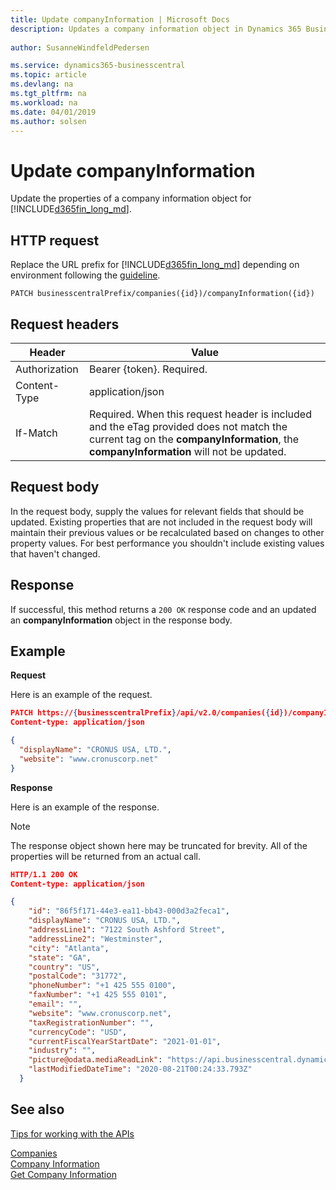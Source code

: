 ```yaml
---
title: Update companyInformation | Microsoft Docs
description: Updates a company information object in Dynamics 365 Business Central.
 
author: SusanneWindfeldPedersen

ms.service: dynamics365-businesscentral
ms.topic: article
ms.devlang: na
ms.tgt_pltfrm: na
ms.workload: na
ms.date: 04/01/2019
ms.author: solsen
---
```


# Update companyInformation
Update the properties of a company information object for [!INCLUDE[d365fin_long_md](../../includes/d365fin_long_md.md)].


## HTTP request
Replace the URL prefix for [!INCLUDE[d365fin_long_md](../../includes/d365fin_long_md.md)] depending on environment following the [guideline](../../v2.0/endpoints-apis-for-dynamics.md).
```
PATCH businesscentralPrefix/companies({id})/companyInformation({id})
```

## Request headers

|Header        |Value                    |
|--------------|-------------------------|
|Authorization |Bearer {token}. Required.|
|Content-Type  |application/json         |
|If-Match      |Required. When this request header is included and the eTag provided does not match the current tag on the **companyInformation**, the **companyInformation** will not be updated.  |

## Request body
In the request body, supply the values for relevant fields that should be updated. Existing properties that are not included in the request body will maintain their previous values or be recalculated based on changes to other property values. For best performance you shouldn't include existing values that haven't changed.

## Response
If successful, this method returns a ```200 OK``` response code and an updated an **companyInformation** object in the response body.

## Example

**Request**

Here is an example of the request.
```json
PATCH https://{businesscentralPrefix}/api/v2.0/companies({id})/companyInformation({id})
Content-type: application/json

{
  "displayName": "CRONUS USA, LTD.",
  "website": "www.cronuscorp.net"
}
```

**Response**

Here is an example of the response. 

> [!NOTE]  
>   The response object shown here may be truncated for brevity. All of the properties will be returned from an actual call.

```json
HTTP/1.1 200 OK
Content-type: application/json

{
    "id": "86f5f171-44e3-ea11-bb43-000d3a2feca1",
    "displayName": "CRONUS USA, LTD.",
    "addressLine1": "7122 South Ashford Street",
    "addressLine2": "Westminster",
    "city": "Atlanta",
    "state": "GA",
    "country": "US",
    "postalCode": "31772",
    "phoneNumber": "+1 425 555 0100",
    "faxNumber": "+1 425 555 0101",
    "email": "",
    "website": "www.cronuscorp.net",
    "taxRegistrationNumber": "",
    "currencyCode": "USD",
    "currentFiscalYearStartDate": "2021-01-01",
    "industry": "",
    "picture@odata.mediaReadLink": "https://api.businesscentral.dynamics-tie.com/v2.0/5b2f3b37-2b52-460e-8863-3561295b1e08/Production/api/v2.0/companies(4d0e744d-44e3-ea11-bb43-000d3a2feca1)/companyInformation(86f5f171-44e3-ea11-bb43-000d3a2feca1)/picture",
    "lastModifiedDateTime": "2020-08-21T00:24:33.793Z"
  }
```


## See also
[Tips for working with the APIs](/dynamics365/business-central/dev-itpro/developer/devenv-connect-apps-tips)  
  
[Companies](../resources/dynamics_companies.md)  
[Company Information](../resources/dynamics_companyinformation.md)  
[Get Company Information](dynamics_companyinformation_get.md)  